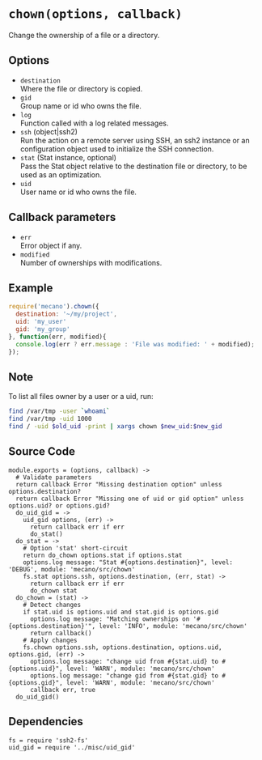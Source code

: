 
# `chown(options, callback)`

Change the ownership of a file or a directory.

## Options

*   `destination`   
    Where the file or directory is copied.   
*   `gid`   
    Group name or id who owns the file.   
*   `log`   
    Function called with a log related messages.   
*   `ssh` (object|ssh2)   
    Run the action on a remote server using SSH, an ssh2 instance or an
    configuration object used to initialize the SSH connection.   
*   `stat` (Stat instance, optional)   
    Pass the Stat object relative to the destination file or directory, to be
    used as an optimization.   
*   `uid`   
    User name or id who owns the file.   

## Callback parameters

*   `err`   
    Error object if any.   
*   `modified`   
    Number of ownerships with modifications.   

## Example

```js
require('mecano').chown({
  destination: '~/my/project',
  uid: 'my_user'
  gid: 'my_group'
}, function(err, modified){
  console.log(err ? err.message : 'File was modified: ' + modified);
});
```

## Note

To list all files owner by a user or a uid, run:

```bash
find /var/tmp -user `whoami`
find /var/tmp -uid 1000
find / -uid $old_uid -print | xargs chown $new_uid:$new_gid
```

## Source Code

    module.exports = (options, callback) ->
      # Validate parameters
      return callback Error "Missing destination option" unless options.destination?
      return callback Error "Missing one of uid or gid option" unless options.uid? or options.gid?
      do_uid_gid = ->
        uid_gid options, (err) ->
          return callback err if err
          do_stat()
      do_stat = ->
        # Option 'stat' short-circuit
        return do_chown options.stat if options.stat
        options.log message: "Stat #{options.destination}", level: 'DEBUG', module: 'mecano/src/chown'
        fs.stat options.ssh, options.destination, (err, stat) ->
          return callback err if err
          do_chown stat
      do_chown = (stat) ->
        # Detect changes
        if stat.uid is options.uid and stat.gid is options.gid
          options.log message: "Matching ownerships on '#{options.destination}'", level: 'INFO', module: 'mecano/src/chown'
          return callback()
        # Apply changes
        fs.chown options.ssh, options.destination, options.uid, options.gid, (err) ->
          options.log message: "change uid from #{stat.uid} to #{options.uid}", level: 'WARN', module: 'mecano/src/chown'
          options.log message: "change gid from #{stat.gid} to #{options.gid}", level: 'WARN', module: 'mecano/src/chown'
          callback err, true
      do_uid_gid()

## Dependencies

    fs = require 'ssh2-fs'
    uid_gid = require '../misc/uid_gid'
